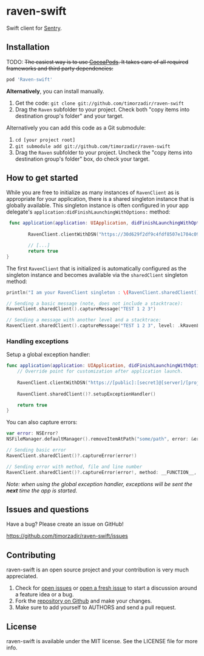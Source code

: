 # raven-swift

Swift client for [Sentry](https://www.getsentry.com/welcome/).


## Installation

TODO:
~~The easiest way is to use [CocoaPods](http://cocoapods.org). It takes care of all required frameworks and third party dependencies:~~

```ruby
pod 'Raven-swift'
```

**Alternatively**, you can install manually.

1. Get the code: `git clone git://github.com/timorzadir/raven-swift`
2. Drag the `Raven` subfolder to your project. Check both "copy items into destination group's folder" and your target.

Alternatively you can add this code as a Git submodule:

1. `cd [your project root]`
2. `git submodule add git://github.com/timorzadir/raven-swift`
3. Drag the `Raven` subfolder to your project. Uncheck the "copy items into destination group's folder" box, do check your target.


## How to get started

While you are free to initialize as many instances of `RavenClient` as is appropriate for your application, there is a shared singleton instance that is globally available. This singleton instance is often configured in your app delegate's `application:didFinishLaunchingWithOptions:` method:

```swift
 func application(application: UIApplication, didFinishLaunchingWithOptions launchOptions: [NSObject: AnyObject]?) -> Bool {
        
        RavenClient.clientWithDSN("https://30d629f2df9c4fdf8507e1704c09a526:f766cf8e0fff446986ac6daf1902e832@app.getsentry.com/888")

        // [...]
        return true
}
```
The first `RavenClient` that is initialized is automatically configured as the singleton instance and becomes available via the `sharedClient` singleton method:

```swift
println("I am your RavenClient singleton : \(RavenClient.sharedClient())")
```

```swift
// Sending a basic message (note, does not include a stacktrace):
RavenClient.sharedClient().captureMessage("TEST 1 2 3")

// Sending a message with another level and a stacktrace:
RavenClient.sharedClient().captureMessage("TEST 1 2 3", level: .kRavenLogLevelDebugInfo, method: __FUNCTION__, file: __FILE__, line: __LINE__)
```

### Handling exceptions

Setup a global exception handler:

```swift
func application(application: UIApplication, didFinishLaunchingWithOptions launchOptions: [NSObject: AnyObject]?) -> Bool {
    // Override point for customization after application launch.
    
    RavenClient.clientWithDSN("https://[public]:[secret]@[server]/[project id])
    
    RavenClient.sharedClient()?.setupExceptionHandler()

    return true
}
```

You can also capture errors:

```swift
var error: NSError?
NSFileManager.defaultManager().removeItemAtPath("some/path", error: &error)

// Sending basic error 
RavenClient.sharedClient()?.captureError(error!)

// Sending error with method, file and line number 
RavenClient.sharedClient()?.captureError(error!, method: __FUNCTION__, file: __FILE__, line: __LINE__)
```

*Note: when using the global exception handler, exceptions will be sent the __next__ time the app is started.*


## Issues and questions

Have a bug? Please create an issue on GitHub!

https://github.com/timorzadir/raven-swift/issues


## Contributing

raven-swift is an open source project and your contribution is very much appreciated.

1. Check for [open issues](https://github.com/timorzadir/raven-swift/issues) or [open a fresh issue](https://github.com/timorzadir/raven-swift/issues/new) to start a discussion around a feature idea or a bug.
2. Fork the [repository on Github](https://github.com/timorzadir/raven-swift) and make your changes.
3. Make sure to add yourself to AUTHORS and send a pull request.


## License

raven-swift is available under the MIT license. See the LICENSE file for more info.
